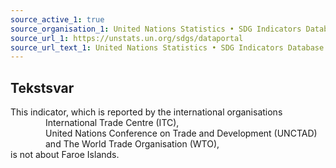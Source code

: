 ```yaml
---
source_active_1: true
source_organisation_1: United Nations Statistics • SDG Indicators Database
source_url_1: https://unstats.un.org/sdgs/dataportal
source_url_text_1: United Nations Statistics • SDG Indicators Database
---
```

## Tekstsvar  
This indicator, which is reported by the international organisations  
    International Trade Centre (ITC),  
    United Nations Conference on Trade and Development (UNCTAD)  
    and The World Trade Organisation (WTO),  
is not about Faroe Islands.
